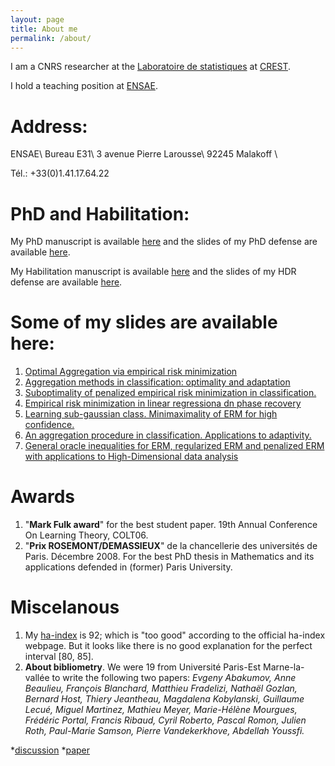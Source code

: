 ```yaml
---
layout: page
title: About me
permalink: /about/
---
```


I am a CNRS researcher at the [Laboratoire de statistiques](http://www.crest.fr/index.php?option=com_content&view=article&id=58&Itemid=104) at [CREST](http://www.crest.fr).
 
I hold a teaching position at [ENSAE](http://www.ensae.fr). 


# Address:
ENSAE\\
Bureau E31\\
3 avenue Pierre Larousse\\
92245 Malakoff \\

Tél.: +33(0)1.41.17.64.22

# PhD and Habilitation:
My PhD manuscript is available [here](/assets/These-Guillaume-Lecue.pdf) and the slides of my PhD defense are available [here](/assets/soutenanceTheseVersionFinale.pdf).

My Habilitation manuscript is available [here](/assets/HDR.pdf) and the slides of my HDR defense are available [here](/assets/HDR-Presentation.pdf).

# Some of my slides are available here:
1. [Optimal Aggregation via empirical risk minimization](/assets/PresentationGottingem.pdf)
2. [Aggregation methods in classification: optimality and adaptation](/assets/PresentationLisboa07.pdf)
3. [Suboptimality of penalized empirical risk minimization in classification.](/assets/PresentationCOLT07.pdf)
4. [Empirical risk minimization in linear regressiona dn phase recovery](/assets/expose-LM15.pdf)
5. [Learning sub-gaussian class. Minimaximality of ERM for high confidence.](/assets/Learning-subgaussian-class.pdf)
6. [An aggregation procedure in classification. Applications to adaptivity.](/assets/PresentationPittsburgh2006.pdf)
7. [General oracle inequalities for ERM, regularized ERM and penalized ERM with applications to High-Dimensional data analysis](/assets/Princeton-05-12.pdf)


# Awards
1. "**Mark Fulk award**" for the best student paper. 19th Annual Conference On Learning Theory, COLT06.
2. "**Prix ROSEMONT/DEMASSIEUX**"  de la chancellerie des universités de Paris. Décembre 2008. For the best PhD thesis in Mathematics and its applications defended in (former) Paris University.

# Miscelanous
1. My [ha-index](https://www.irif.univ-paris-diderot.fr/~haberm//haindex.html) is 92; which is "too good" according to the official ha-index webpage. But it looks like there is no good explanation for the perfect interval [80, 85]. 
2. **About bibliometry**. We were 19 from Université Paris-Est Marne-la-vallée to write the following two papers: *Evgeny Abakumov, Anne Beaulieu, François Blanchard, Matthieu Fradelizi, Nathaël Gozlan, Bernard Host, Thiery Jeantheau, Magdalena Kobylanski, Guillaume Lecué, Miguel Martinez, Mathieu Meyer, Marie-Hélène Mourgues, Frédéric Portal, Francis Ribaud, Cyril Roberto, Pascal Romon, Julien Roth, Paul-Marie Samson, Pierre Vandekerkhove, Abdellah Youssfi.*
  
*[discussion](/assets/bibliometrie-hal-arXiv.pdf)
*[paper](/assets/logsob-Lamplighter.pdf)



